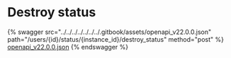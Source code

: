 # Destroy status

{% swagger src="../../../../../../../.gitbook/assets/openapi_v22.0.0.json" path="/users/{id}/status/{instance_id}/destroy_status" method="post" %}
[openapi_v22.0.0.json](../../../../../../../.gitbook/assets/openapi_v22.0.0.json)
{% endswagger %}

